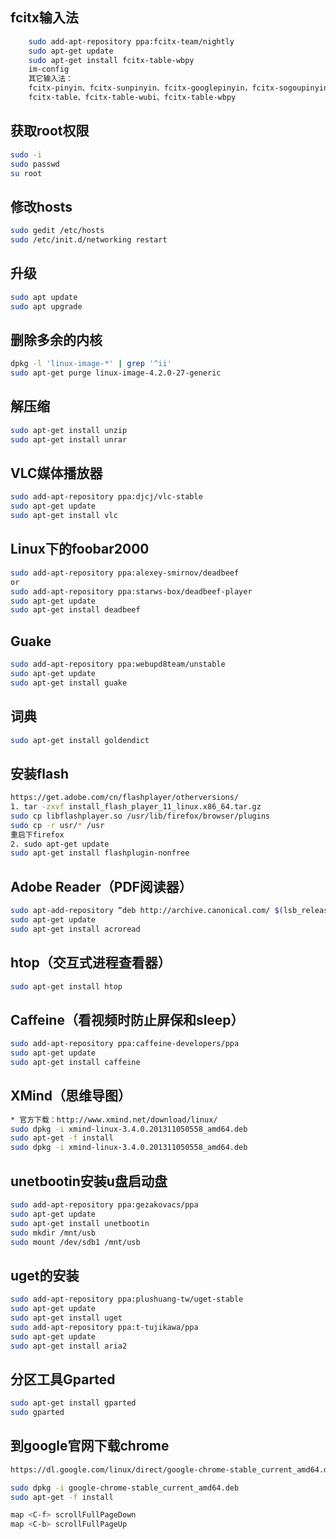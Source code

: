 ## fcitx输入法
```bash
	sudo add-apt-repository ppa:fcitx-team/nightly
	sudo apt-get update
	sudo apt-get install fcitx-table-wbpy
	im-config
	其它输入法：
	fcitx-pinyin、fcitx-sunpinyin、fcitx-googlepinyin，fcitx-sogoupinyin
	fcitx-table、fcitx-table-wubi、fcitx-table-wbpy
```

## 获取root权限
```bash
sudo -i
sudo passwd  
su root
```

## 修改hosts
```bash
sudo gedit /etc/hosts  
sudo /etc/init.d/networking restart
```
## 升级
```bash
sudo apt update  
sudo apt upgrade
```

## 删除多余的内核
```bash
dpkg -l 'linux-image-*' | grep '^ii'
sudo apt-get purge linux-image-4.2.0-27-generic
```
## 解压缩
```bash
sudo apt-get install unzip
sudo apt-get install unrar
```
## VLC媒体播放器
```bash
sudo add-apt-repository ppa:djcj/vlc-stable
sudo apt-get update
sudo apt-get install vlc
```
## Linux下的foobar2000
```bash
sudo add-apt-repository ppa:alexey-smirnov/deadbeef
or
sudo add-apt-repository ppa:starws-box/deadbeef-player
sudo apt-get update
sudo apt-get install deadbeef
```
## Guake
```bash
sudo add-apt-repository ppa:webupd8team/unstable
sudo apt-get update
sudo apt-get install guake
```
## 词典
```bash
sudo apt-get install goldendict
```
## 安装flash
```bash
https://get.adobe.com/cn/flashplayer/otherversions/
1. tar -zxvf install_flash_player_11_linux.x86_64.tar.gz
sudo cp libflashplayer.so /usr/lib/firefox/browser/plugins
sudo cp -r usr/* /usr
重启下firefox
2. sudo apt-get update
sudo apt-get install flashplugin-nonfree
```
## Adobe Reader（PDF阅读器）
```bash
sudo apt-add-repository “deb http://archive.canonical.com/ $(lsb_release -sc) partner”
sudo apt-get update
sudo apt-get install acroread
```
## htop（交互式进程查看器）
```bash
sudo apt-get install htop
```
## Caffeine（看视频时防止屏保和sleep）
```bash
sudo add-apt-repository ppa:caffeine-developers/ppa
sudo apt-get update
sudo apt-get install caffeine
```
## XMind（思维导图）
```bash
* 官方下载：http://www.xmind.net/download/linux/
sudo dpkg -i xmind-linux-3.4.0.201311050558_amd64.deb
sudo apt-get -f install
sudo dpkg -i xmind-linux-3.4.0.201311050558_amd64.deb
```
## unetbootin安装u盘启动盘
```bash
sudo add-apt-repository ppa:gezakovacs/ppa
sudo apt-get update
sudo apt-get install unetbootin
sudo mkdir /mnt/usb
sudo mount /dev/sdb1 /mnt/usb
```
## uget的安装
```bash
sudo add-apt-repository ppa:plushuang-tw/uget-stable
sudo apt-get update
sudo apt-get install uget
sudo add-apt-repository ppa:t-tujikawa/ppa
sudo apt-get update
sudo apt-get install aria2
```
## 分区工具Gparted
```bash
sudo apt-get install gparted
sudo gparted
```
## 到google官网下载chrome
```bash
https://dl.google.com/linux/direct/google-chrome-stable_current_amd64.deb

sudo dpkg -i google-chrome-stable_current_amd64.deb
sudo apt-get -f install

map <C-f> scrollFullPageDown
map <C-b> scrollFullPageUp
```
